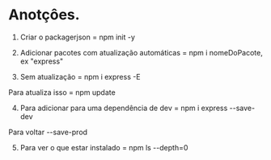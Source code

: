 # Anotçôes.

1. Criar o packagerjson = npm init -y

2. Adicionar pacotes com atualização automáticas = npm i nomeDoPacote, ex "express"

3. Sem atualização = npm i express -E

Para atualiza isso = npm update

4. Para adicionar para uma dependência de dev = npm i express --save-dev

Para voltar --save-prod

5. Para ver o que estar instalado = npm ls --depth=0
